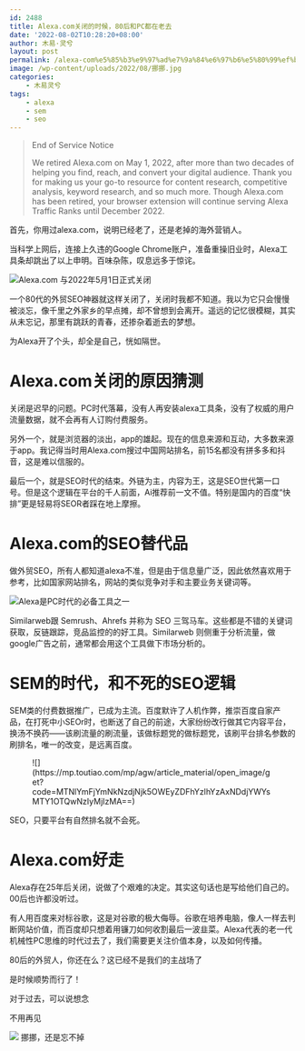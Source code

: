 ```yaml
---
id: 2488
title: Alexa.com关闭的时候，80后和PC都在老去
date: '2022-08-02T10:28:20+08:00'
author: 木易·灵兮
layout: post
permalink: /alexa-com%e5%85%b3%e9%97%ad%e7%9a%84%e6%97%b6%e5%80%99%ef%bc%8c80%e5%90%8e%e5%92%8cpc%e9%83%bd%e5%9c%a8%e8%80%81%e5%8e%bb/
image: /wp-content/uploads/2022/08/挪挪.jpg
categories:
    - 木易灵兮
tags:
    - alexa
    - sem
    - seo
---
```


> End of Service Notice
> 
> We retired Alexa.com on May 1, 2022, after more than two decades of helping you find, reach, and convert your digital audience. Thank you for making us your go-to resource for content research, competitive analysis, keyword research, and so much more. Though Alexa.com has been retired, your browser extension will continue serving Alexa Traffic Ranks until December 2022.

首先，你用过alexa.com，说明已经老了，还是老掉的海外营销人。

当科学上网后，连接上久违的Google Chrome账户，准备重操旧业时，Alexa工具条却跳出了以上申明。百味杂陈，叹息远多于惊诧。

![](/wp-content/uploads/2022/08/Alexa.com正在关闭-1024x429.jpg "Alexa.com 与2022年5月1日正式关闭")

一个80代的外贸SEO神器就这样关闭了，关闭时我都不知道。我以为它只会慢慢被淡忘，像千里之外家乡的早点摊，却不曾想到会离开。遥远的记忆很模糊，其实从未忘记，那里有跳跃的青春，还掺杂着逝去的梦想。

为Alexa开了个头，却全是自己，恍如隔世。

# Alexa.com关闭的原因猜测

关闭是迟早的问题。PC时代落幕，没有人再安装alexa工具条，没有了权威的用户流量数据，就不会再有人订购付费服务。

另外一个，就是浏览器的淡出，app的雄起。现在的信息来源和互动，大多数来源于app。我记得当时用Alexa.com搜过中国网站排名，前15名都没有拼多多和抖音，这是难以信服的。

最后一个，就是SEO时代的结束。外链为主，内容为王，这是SEO世代第一口号。但是这个逻辑在平台的千人前面，Ai推荐前一文不值。特别是国内的百度“快排”更是轻易将SEOR者踩在地上摩擦。

# Alexa.com的SEO替代品

做外贸SEO，所有人都知道alexa不准，但是由于信息量广泛，因此依然喜欢用于参考，比如国家网站排名，网站的类似竞争对手和主要业务关键词等。

![](https://mp.toutiao.com/mp/agw/article_material/open_image/get?code=MWE4ODMxNWUwNzM3MTEwYTE3M2NlNWNhMThmZmJhMTIsMTY1OTQwNzIyMjIzMA==)Alexa是PC时代的必备工具之一

Similarweb跟 Semrush、Ahrefs 并称为 SEO 三驾马车。这些都是不错的关键词获取，反链跟踪，竞品监控的的好工具。Similarweb 则侧重于分析流量，做google广告之前，通常都会用这个工具做下市场分析的。

# SEM的时代，和不死的SEO逻辑

SEM类的付费数据推广，已成为主流。百度默许了人机作弊，推崇百度自家产品，在打死中小SEOr时，也断送了自己的前途，大家纷纷改行做其它内容平台，换汤不换药——该刷流量的刷流量，该做标题党的做标题党，该刷平台排名参数的刷排名，唯一的改变，是远离百度。

<figure class="wp-block-image">![](https://mp.toutiao.com/mp/agw/article_material/open_image/get?code=MTNlYmFjYmNkNzdjNjk5OWEyZDFhYzlhYzAxNDdjYWYsMTY1OTQwNzIyMjIzMA==)</figure>SEO，只要平台有自然排名就不会死。

# Alexa.com好走

Alexa存在25年后关闭，说做了个艰难的决定。其实这句话也是写给他们自己的。00后也许都没听过。

有人用百度来对标谷歌，这是对谷歌的极大侮辱。谷歌在培养电脑，像人一样去判断网站价值，而百度却只想着用镰刀如何收割最后一波韭菜。Alexa代表的老一代机械性PC思维的时代过去了，我们需要更关注价值本身，以及如何传播。

80后的外贸人，你还在么？这已经不是我们的主战场了

是时候顺势而行了！

对于过去，可以说想念

不用再见

![](/wp-content/uploads/2022/08/挪挪-1024x576.jpg)
挪挪，还是忘不掉